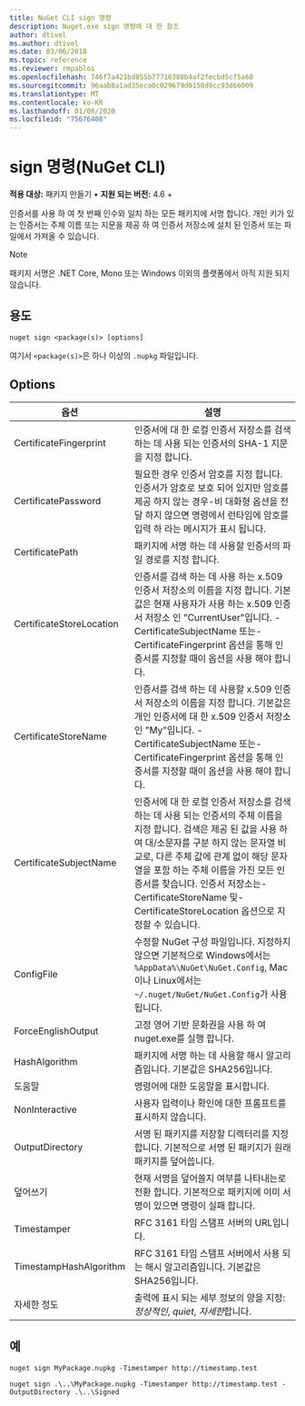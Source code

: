 ```yaml
---
title: NuGet CLI sign 명령
description: Nuget.exe sign 명령에 대 한 참조
author: dtivel
ms.author: dtivel
ms.date: 03/06/2018
ms.topic: reference
ms.reviewer: rmpablos
ms.openlocfilehash: 746f7a421bd855b77716388b4af2fecbd5cf5a68
ms.sourcegitcommit: 96aab8a1ad35eca0c029679d0158d9cc93d66009
ms.translationtype: MT
ms.contentlocale: ko-KR
ms.lasthandoff: 01/06/2020
ms.locfileid: "75676408"
---
```

# <a name="sign-command-nuget-cli"></a>sign 명령(NuGet CLI)

**적용 대상:** 패키지 만들기 &bullet; **지원 되는 버전:** 4.6 +

인증서를 사용 하 여 첫 번째 인수와 일치 하는 모든 패키지에 서명 합니다. 개인 키가 있는 인증서는 주체 이름 또는 지문을 제공 하 여 인증서 저장소에 설치 된 인증서 또는 파일에서 가져올 수 있습니다.

> [!Note]
> 패키지 서명은 .NET Core, Mono 또는 Windows 이외의 플랫폼에서 아직 지원 되지 않습니다.

## <a name="usage"></a>용도

```cli
nuget sign <package(s)> [options]
```

여기서 `<package(s)>`은 하나 이상의 `.nupkg` 파일입니다.

## <a name="options"></a>Options

| 옵션 | 설명 |
| --- | --- |
| CertificateFingerprint | 인증서에 대 한 로컬 인증서 저장소를 검색 하는 데 사용 되는 인증서의 SHA-1 지문을 지정 합니다. |
| CertificatePassword | 필요한 경우 인증서 암호를 지정 합니다. 인증서가 암호로 보호 되어 있지만 암호를 제공 하지 않는 경우-비 대화형 옵션을 전달 하지 않으면 명령에서 런타임에 암호를 입력 하 라는 메시지가 표시 됩니다. |
| CertificatePath | 패키지에 서명 하는 데 사용할 인증서의 파일 경로를 지정 합니다. |
| CertificateStoreLocation | 인증서를 검색 하는 데 사용 하는 x.509 인증서 저장소의 이름을 지정 합니다. 기본값은 현재 사용자가 사용 하는 x.509 인증서 저장소 인 "CurrentUser"입니다. -CertificateSubjectName 또는-CertificateFingerprint 옵션을 통해 인증서를 지정할 때이 옵션을 사용 해야 합니다. |
| CertificateStoreName | 인증서를 검색 하는 데 사용할 x.509 인증서 저장소의 이름을 지정 합니다. 기본값은 개인 인증서에 대 한 x.509 인증서 저장소 인 "My"입니다. -CertificateSubjectName 또는-CertificateFingerprint 옵션을 통해 인증서를 지정할 때이 옵션을 사용 해야 합니다. |
| CertificateSubjectName | 인증서에 대 한 로컬 인증서 저장소를 검색 하는 데 사용 되는 인증서의 주체 이름을 지정 합니다.  검색은 제공 된 값을 사용 하 여 대/소문자를 구분 하지 않는 문자열 비교로, 다른 주체 값에 관계 없이 해당 문자열을 포함 하는 주체 이름을 가진 모든 인증서를 찾습니다.  인증서 저장소는-CertificateStoreName 및-CertificateStoreLocation 옵션으로 지정할 수 있습니다. |
| ConfigFile | 수정할 NuGet 구성 파일입니다. 지정하지 않으면 기본적으로 Windows에서는 `%AppData%\NuGet\NuGet.Config`, Mac이나 Linux에서는 `~/.nuget/NuGet/NuGet.Config`가 사용됩니다.|
| ForceEnglishOutput | 고정 영어 기반 문화권을 사용 하 여 nuget.exe를 실행 합니다. |
| HashAlgorithm | 패키지에 서명 하는 데 사용할 해시 알고리즘입니다. 기본값은 SHA256입니다. |
| 도움말 | 명령어에 대한 도움말을 표시합니다. |
| NonInteractive | 사용자 입력이나 확인에 대한 프롬프트를 표시하지 않습니다. |
| OutputDirectory | 서명 된 패키지를 저장할 디렉터리를 지정 합니다. 기본적으로 서명 된 패키지가 원래 패키지를 덮어씁니다. |
| 덮어쓰기 | 현재 서명을 덮어쓸지 여부를 나타내는로 전환 합니다. 기본적으로 패키지에 이미 서명이 있으면 명령이 실패 합니다. |
| Timestamper | RFC 3161 타임 스탬프 서버의 URL입니다. |
| TimestampHashAlgorithm | RFC 3161 타임 스탬프 서버에서 사용 되는 해시 알고리즘입니다. 기본값은 SHA256입니다. |
| 자세한 정도 | 출력에 표시 되는 세부 정보의 양을 지정: *정상적인*, *quiet*, *자세한*합니다. |

## <a name="examples"></a>예

```cli
nuget sign MyPackage.nupkg -Timestamper http://timestamp.test

nuget sign .\..\MyPackage.nupkg -Timestamper http://timestamp.test -OutputDirectory .\..\Signed
```
